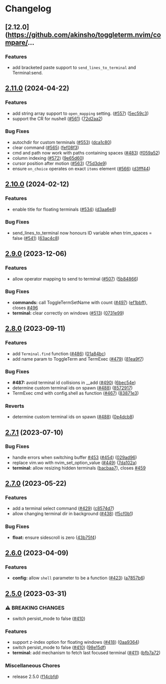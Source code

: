 # Changelog

## [2.12.0](https://github.com/akinsho/toggleterm.nvim/compare/...

### Features

* add bracketed paste support to `send_lines_to_terminal` and Terminal:send.

## [2.11.0](https://github.com/akinsho/toggleterm.nvim/compare/v2.10.0...v2.11.0) (2024-04-22)


### Features

* add string array support to `open_mapping` setting. ([#557](https://github.com/akinsho/toggleterm.nvim/issues/557)) ([5ec59c3](https://github.com/akinsho/toggleterm.nvim/commit/5ec59c3a8ae4f220e40f0d37e1732354ee3ba181))
* support the CR for nushell ([#561](https://github.com/akinsho/toggleterm.nvim/issues/561)) ([72d2aa2](https://github.com/akinsho/toggleterm.nvim/commit/72d2aa290a8bcd3155d851b3d7a28ea20a1dc1f1))


### Bug Fixes

* autochdir for custom terminals ([#553](https://github.com/akinsho/toggleterm.nvim/issues/553)) ([dca1c80](https://github.com/akinsho/toggleterm.nvim/commit/dca1c80fb8ec41c97e7c3ef308719d8143fbbb05))
* clear command ([#565](https://github.com/akinsho/toggleterm.nvim/issues/565)) ([fef08f3](https://github.com/akinsho/toggleterm.nvim/commit/fef08f32b9ca7d08eefc5af34dc416a3ac259bc8))
* cmd and path now work with paths containing spaces ([#483](https://github.com/akinsho/toggleterm.nvim/issues/483)) ([f059a52](https://github.com/akinsho/toggleterm.nvim/commit/f059a52c3f8adb285cff66882462f67603c1f9ba))
* column indexing ([#572](https://github.com/akinsho/toggleterm.nvim/issues/572)) ([9e65d60](https://github.com/akinsho/toggleterm.nvim/commit/9e65d60cfa0c33a9ddc9cc9ec77471753f1984df))
* cursor position after motion ([#563](https://github.com/akinsho/toggleterm.nvim/issues/563)) ([75d3de9](https://github.com/akinsho/toggleterm.nvim/commit/75d3de9d261431dd4d6a68134bb46907c91c2023))
* ensure `on_choice` operates on exact `items` element ([#566](https://github.com/akinsho/toggleterm.nvim/issues/566)) ([d3fff44](https://github.com/akinsho/toggleterm.nvim/commit/d3fff44252b57da0dc918b5eb7aeee258603a2a7))

## [2.10.0](https://github.com/akinsho/toggleterm.nvim/compare/v2.9.0...v2.10.0) (2024-02-12)


### Features

* enable title for floating terminals ([#534](https://github.com/akinsho/toggleterm.nvim/issues/534)) ([d3aa6e8](https://github.com/akinsho/toggleterm.nvim/commit/d3aa6e88c2dcbefd240ffb77a2c77b486a19fa5f))


### Bug Fixes

* send_lines_to_terminal now honours ID variable when trim_spaces = false ([#541](https://github.com/akinsho/toggleterm.nvim/issues/541)) ([63ac4c8](https://github.com/akinsho/toggleterm.nvim/commit/63ac4c8529604ad247d9426644128de6ebb1f43a))

## [2.9.0](https://github.com/akinsho/toggleterm.nvim/compare/v2.8.0...v2.9.0) (2023-12-06)


### Features

* allow operator mapping to send to terminal ([#507](https://github.com/akinsho/toggleterm.nvim/issues/507)) ([5b84866](https://github.com/akinsho/toggleterm.nvim/commit/5b848664989b6deb2c28dad5135c89720915675a))


### Bug Fixes

* **commands:** call ToggleTermSetName with count ([#497](https://github.com/akinsho/toggleterm.nvim/issues/497)) ([ef1bbff](https://github.com/akinsho/toggleterm.nvim/commit/ef1bbff59c9ab5b468062c33ca183541a3849547)), closes [#496](https://github.com/akinsho/toggleterm.nvim/issues/496)
* **terminal:** clear correctly on windows ([#513](https://github.com/akinsho/toggleterm.nvim/issues/513)) ([0731e99](https://github.com/akinsho/toggleterm.nvim/commit/0731e99de590fb7451eb4fee99470506e012b34d))

## [2.8.0](https://github.com/akinsho/toggleterm.nvim/compare/v2.7.1...v2.8.0) (2023-09-11)


### Features

* add `Terminal.find` function ([#486](https://github.com/akinsho/toggleterm.nvim/issues/486)) ([01a84bc](https://github.com/akinsho/toggleterm.nvim/commit/01a84bc642484681933140537c3ff99b10b8a866))
* add name param to ToggleTerm and TermExec ([#479](https://github.com/akinsho/toggleterm.nvim/issues/479)) ([81ea9f7](https://github.com/akinsho/toggleterm.nvim/commit/81ea9f71a3fd7621fd02b2c74861595378a3c938))


### Bug Fixes

* **#487:** avoid terminal id collisions in __add ([#490](https://github.com/akinsho/toggleterm.nvim/issues/490)) ([6bec54e](https://github.com/akinsho/toggleterm.nvim/commit/6bec54e73807919b15fc92824fb48be32fb7e8ea))
* determine custom terminal ids on spawn ([#488](https://github.com/akinsho/toggleterm.nvim/issues/488)) ([8572917](https://github.com/akinsho/toggleterm.nvim/commit/8572917413dd039d1a53b007df5c571e2a3b8ad7))
* TermExec cmd with config.shell as function ([#467](https://github.com/akinsho/toggleterm.nvim/issues/467)) ([83871e3](https://github.com/akinsho/toggleterm.nvim/commit/83871e3c34837117644d83f422ee6c869b61891f))


### Reverts

* determine custom terminal ids on spawn ([#488](https://github.com/akinsho/toggleterm.nvim/issues/488)) ([0e4dcb8](https://github.com/akinsho/toggleterm.nvim/commit/0e4dcb8f0914bd191f732cae826df59f174359fe))

## [2.7.1](https://github.com/akinsho/toggleterm.nvim/compare/v2.7.0...v2.7.1) (2023-07-10)


### Bug Fixes

* handle errors when switching buffer [#453](https://github.com/akinsho/toggleterm.nvim/issues/453) ([#454](https://github.com/akinsho/toggleterm.nvim/issues/454)) ([029ad96](https://github.com/akinsho/toggleterm.nvim/commit/029ad968fd5a06ac5e29afe083d0a61be68e792b))
* replace vim.wo with nvim_set_option_value ([#449](https://github.com/akinsho/toggleterm.nvim/issues/449)) ([7da102a](https://github.com/akinsho/toggleterm.nvim/commit/7da102a9c2fa1dd190c11faea03ee1c47af03d02))
* **terminal:** allow resizing hidden terminals ([bacbaa7](https://github.com/akinsho/toggleterm.nvim/commit/bacbaa7480344e4cfcebdf46fdfc058b3cb04648)), closes [#459](https://github.com/akinsho/toggleterm.nvim/issues/459)

## [2.7.0](https://github.com/akinsho/toggleterm.nvim/compare/v2.6.0...v2.7.0) (2023-05-22)


### Features

* add a terminal select command ([#429](https://github.com/akinsho/toggleterm.nvim/issues/429)) ([c8574d7](https://github.com/akinsho/toggleterm.nvim/commit/c8574d7a7d2e5682de4479463ddba794390c0e40))
* allow changing terminal dir in background ([#438](https://github.com/akinsho/toggleterm.nvim/issues/438)) ([f5cf0b1](https://github.com/akinsho/toggleterm.nvim/commit/f5cf0b1eebd95ba4edc69e2fbd13e1a289048d5d))


### Bug Fixes

* **float:** ensure sidescroll is zero ([43b75f4](https://github.com/akinsho/toggleterm.nvim/commit/43b75f43aa7590228d88945525c737f0ddc05c22))

## [2.6.0](https://github.com/akinsho/toggleterm.nvim/compare/v2.5.0...v2.6.0) (2023-04-09)


### Features

* **config:** allow `shell` parameter to be a function ([#423](https://github.com/akinsho/toggleterm.nvim/issues/423)) ([a7857b6](https://github.com/akinsho/toggleterm.nvim/commit/a7857b6cbfdfc98df2a7b61591be16e1020c7a82))

## [2.5.0](https://github.com/akinsho/toggleterm.nvim/compare/2.4.0...v2.5.0) (2023-03-31)


### ⚠ BREAKING CHANGES

* switch persist_mode to false ([#410](https://github.com/akinsho/toggleterm.nvim/issues/410))

### Features

* support z-index option for floating windows ([#418](https://github.com/akinsho/toggleterm.nvim/issues/418)) ([0aa9364](https://github.com/akinsho/toggleterm.nvim/commit/0aa936445b895cd5d3387860f96ce424ce32b072))
* switch persist_mode to false ([#410](https://github.com/akinsho/toggleterm.nvim/issues/410)) ([98e15df](https://github.com/akinsho/toggleterm.nvim/commit/98e15df2c838fe5c3cae1efa36fa5c255fc75aa8))
* **terminal:** add mechanism to fetch last focused terminal ([#411](https://github.com/akinsho/toggleterm.nvim/issues/411)) ([bfb7a72](https://github.com/akinsho/toggleterm.nvim/commit/bfb7a7254b5d897a5b889484c6a5142951a18b29))


### Miscellaneous Chores

* release 2.5.0 ([f14cbfd](https://github.com/akinsho/toggleterm.nvim/commit/f14cbfd3141ce35d2738084e40bccf2176a474b2))
